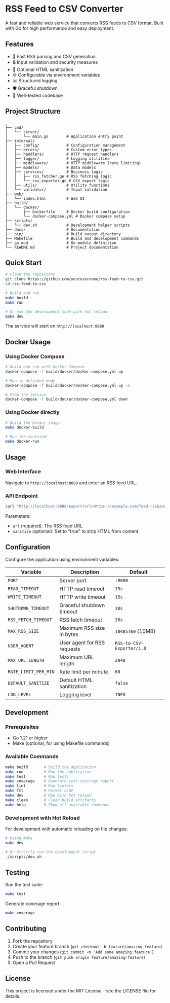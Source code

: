 # RSS Feed to CSV Converter

A fast and reliable web service that converts RSS feeds to CSV format. Built with Go for high performance and easy deployment.

## Features

- 🚀 Fast RSS parsing and CSV generation
- 🔒 Input validation and security measures
- 🧹 Optional HTML sanitization
- ⚙️ Configurable via environment variables
- 📊 Structured logging
- 🛡️ Graceful shutdown
- 🧪 Well-tested codebase

## Project Structure

```
.
├── cmd/
│   └── server/
│       └── main.go        # Application entry point
├── internal/
│   ├── config/            # Configuration management
│   ├── errors/            # Custom error types
│   ├── handlers/          # HTTP request handlers
│   ├── logger/            # Logging utilities
│   ├── middleware/        # HTTP middleware (rate limiting)
│   ├── models/            # Data models
│   ├── services/          # Business logic
│   │   ├── rss_fetcher.go # RSS fetching logic
│   │   └── csv_exporter.go # CSV export logic
│   ├── utils/             # Utility functions
│   └── validator/         # Input validation
├── web/
│   └── index.html         # Web UI
├── build/
│   └── docker/
│       ├── Dockerfile     # Docker build configuration
│       └── docker-compose.yml # Docker compose setup
├── scripts/
│   └── dev.sh             # Development helper scripts
├── docs/                  # Documentation
├── bin/                   # Build output directory
├── Makefile               # Build and development commands
├── go.mod                 # Go module definition
└── README.md              # Project documentation
```

## Quick Start

```bash
# Clone the repository
git clone https://github.com/yourusername/rss-feed-to-csv.git
cd rss-feed-to-csv

# Build and run
make build
make run

# Or use the development mode with hot reload
make dev
```

The service will start on `http://localhost:8080`

## Docker Usage

### Using Docker Compose
```bash
# Build and run with Docker Compose
docker-compose -f build/docker/docker-compose.yml up

# Run in detached mode
docker-compose -f build/docker/docker-compose.yml up -d

# Stop the service
docker-compose -f build/docker/docker-compose.yml down
```

### Using Docker directly
```bash
# Build the Docker image
make docker-build

# Run the container
make docker-run
```

## Usage

### Web Interface
Navigate to `http://localhost:8080` and enter an RSS feed URL.

### API Endpoint
```bash
curl "http://localhost:8080/export?url=https://example.com/feed.rss&sanitize=true" -o feed.csv
```

Parameters:
- `url` (required): The RSS feed URL
- `sanitize` (optional): Set to "true" to strip HTML from content

## Configuration

Configure the application using environment variables:

| Variable | Description | Default |
|----------|-------------|---------|
| `PORT` | Server port | `:8080` |
| `READ_TIMEOUT` | HTTP read timeout | `15s` |
| `WRITE_TIMEOUT` | HTTP write timeout | `15s` |
| `SHUTDOWN_TIMEOUT` | Graceful shutdown timeout | `30s` |
| `RSS_FETCH_TIMEOUT` | RSS fetch timeout | `30s` |
| `MAX_RSS_SIZE` | Maximum RSS size in bytes | `10485760` (10MB) |
| `USER_AGENT` | User agent for RSS requests | `RSS-to-CSV-Exporter/1.0` |
| `MAX_URL_LENGTH` | Maximum URL length | `2048` |
| `RATE_LIMIT_PER_MIN` | Rate limit per minute | `60` |
| `DEFAULT_SANITIZE` | Default HTML sanitization | `false` |
| `LOG_LEVEL` | Logging level | `INFO` |

## Development

### Prerequisites
- Go 1.21 or higher
- Make (optional, for using Makefile commands)

### Available Commands

```bash
make build       # Build the application
make run         # Run the application
make test        # Run tests
make coverage    # Generate test coverage report
make lint        # Run linters
make fmt         # Format code
make dev         # Run with hot reload
make clean       # Clean build artifacts
make help        # Show all available commands
```

### Development with Hot Reload

For development with automatic reloading on file changes:
```bash
# Using make
make dev

# Or directly run the development script
./scripts/dev.sh
```

## Testing

Run the test suite:
```bash
make test
```

Generate coverage report:
```bash
make coverage
```

## Contributing

1. Fork the repository
2. Create your feature branch (`git checkout -b feature/amazing-feature`)
3. Commit your changes (`git commit -m 'Add some amazing feature'`)
4. Push to the branch (`git push origin feature/amazing-feature`)
5. Open a Pull Request

## License

This project is licensed under the MIT License - see the LICENSE file for details.